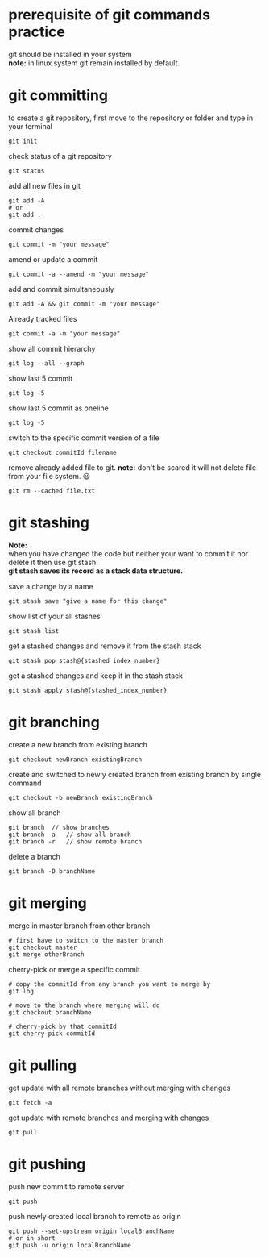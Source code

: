 # prerequisite of git commands practice 
git should be installed in your system  
**note:** in linux system git remain installed by default.

# git committing 

to create a git repository, first move to the repository or folder and type in your terminal 
````
git init
````

check status of a git repository 
````
git status
````

add all new files in git 
```
git add -A
# or 
git add .
```
commit changes 
```
git commit -m "your message"
```
amend or update a commit
```
git commit -a --amend -m "your message"
```

add and commit simultaneously
```
git add -A && git commit -m "your message"
```

Already tracked files
```
git commit -a -m "your message"
```
show all commit hierarchy 
```
git log --all --graph
```
show last 5 commit
```
git log -5
```
show last 5 commit as oneline 
```
git log -5
```

switch to the specific commit version of a file 
```
git checkout commitId filename
```

remove already added file to git.
**note:** don't be scared it will not delete file from your file system. :smiley:
```
git rm --cached file.txt
```

# git stashing 
**Note:**  
when you have changed the code but neither your want to commit it nor delete it then use git stash.  
**git stash saves its record as a stack data structure.**

save a change by a name 
````
git stash save "give a name for this change"
````

show list of your all stashes 
````
git stash list
````

get a stashed changes and remove it from the stash stack
````
git stash pop stash@{stashed_index_number}
````

get a stashed changes and keep it in the stash stack
````
git stash apply stash@{stashed_index_number}
````

# git branching

create a new branch from existing branch
````
git checkout newBranch existingBranch
````
create and switched to newly created branch from existing branch by single command
```
git checkout -b newBranch existingBranch
```

show all branch
```
git branch	// show branches 
git branch -a	// show all branch
git branch -r	// show remote branch
```

delete a branch 
```
git branch -D branchName
```

# git merging
merge in master branch from other branch
```
# first have to switch to the master branch 
git checkout master
git merge otherBranch
```

cherry-pick or merge a specific commit
````
# copy the commitId from any branch you want to merge by 
git log

# move to the branch where merging will do
git checkout branchName

# cherry-pick by that commitId
git cherry-pick commitId
````

# git pulling
get update with all remote branches without merging with changes 
````
git fetch -a 
````

get update with remote branches and merging with changes
````
git pull
````

# git pushing 
push new commit to remote server
````
git push
````

push newly created local branch to remote as origin
````
git push --set-upstream origin localBranchName
# or in short
git push -u origin localBranchName
````